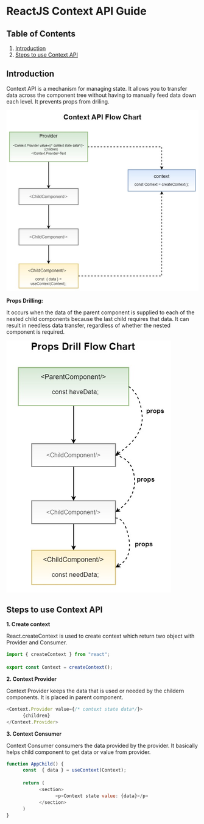 # ReactJS Context API Guide

## Table of Contents

1. [Introduction](#introduction)
1. [Steps to use Context API](#steps-to-use-context-api)


## Introduction

Context API is a mechanism for managing state. It allows you to transfer data across the component tree without having to manually feed data down each level. It prevents props from driling.

![ContextApiFlow](./src/assets/images/contextApiChart.jpg)



**Props Drilling:**

It occurs when the data of the parent component is supplied to each of the nested child components because the last child requires that data.
It can result in needless data transfer, regardless of whether the nested component is required.

![PropsDrillFlow](./src/assets/images/propDrillingChart.jpg)




## Steps to use Context API

**1. Create context**

React.createContext is used to create context which return two object with  Provider and Consumer.


```javascript
import { createContext } from "react";

export const Context = createContext();
```

**2. Context Provider**

Context Provider keeps the data that is used or needed by the childern components.
It is placed in parent component.

```javascript
<Context.Provider value={/* context state data*/}>
      {children}
</Context.Provider>
```


**3. Context Consumer**

Context Consumer consumers the data provided by the provider. It basically helps child component to get data or value from provider.

```javascript
function AppChild() {
      const  { data } = useContext(Context);

      return (
            <section>
                  <p>Context state value: {data}</p>
            </section>
      )
}
```

